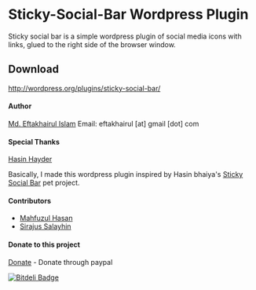 Sticky-Social-Bar Wordpress Plugin
=========

Sticky social bar is a simple wordpress plugin of social media icons with links, glued to the right side of the browser window.


Download
--------------
http://wordpress.org/plugins/sticky-social-bar/


#### Author 
[Md. Eftakhairul Islam]     Email: eftakhairul [at] gmail [dot] com

#### Special Thanks 
[Hasin Hayder]

Basically, I made this wordpress plugin inspired by Hasin bhaiya's  [Sticky Social Bar] pet project.

#### Contributors 
* [Mahfuzul Hasan]
* [Sirajus Salayhin]

####  Donate to this project
[Donate] - Donate through paypal


[![Bitdeli Badge](https://d2weczhvl823v0.cloudfront.net/eftakhairul/Sticky-Social-Bar/trend.png)](https://bitdeli.com/free "Bitdeli Badge")


[Md. Eftakhairul Islam]:http://eftakhairul.com
[Mahfuzul Hasan]:https://github.com/mahfuzul
[Sirajus Salayhin]:https://github.com/salayhin
[Hasin Hayder]:https://github.com/hasinhayder
[Sticky Social Bar]:https://github.com/hasinhayder/StickySocialBar
[Donate]:https://www.paypal.com/cgi-bin/webscr?cmd=_donations&business=eftakhairul%40gmail%2ecom&lc=CA&item_name=Eftakhairul%20world&item_number=web_product&currency_code=CAD&bn=PP%2dDonationsBF%3abtn_donateCC_LG%2egif%3aNonHosted
